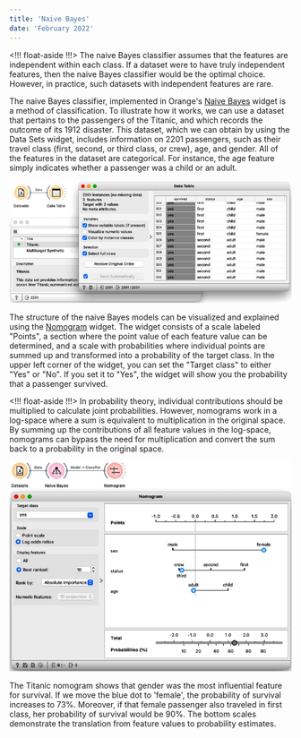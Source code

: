 ```yaml
---
title: 'Naive Bayes'
date: 'February 2022'
---
```


<!!! float-aside !!!>
The naive Bayes classifier assumes that the features are independent within each class. If a dataset were to have truly independent features, then the naive Bayes classifier would be the optimal choice. However, in practice, such datasets with independent features are rare.

The naive Bayes classifier, implemented in Orange's [Naive Bayes](https://orangedatamining.com/widget-catalog/model/naivebayes) widget is a method of classification. To illustrate how it works, we can use a dataset that pertains to the passengers of the Titanic, and which records the outcome of its 1912 disaster. This dataset, which we can obtain by using the Data Sets widget, includes information on 2201 passengers, such as their travel class (first, second, or third class, or crew), age, and gender. All of the features in the dataset are categorical. For instance, the age feature simply indicates whether a passenger was a child or an adult.

![](data.png)

The structure of the naive Bayes models can be visualized and explained using the [Nomogram](https://orangedatamining.com/widget-catalog/visualize/nomogram) widget. The widget consists of a scale labeled "Points", a section where the point value of each feature value can be determined, and a scale with probabilities where individual points are summed up and transformed into a probability of the target class. In the upper left corner of the widget, you can set the "Target class" to either "Yes" or "No". If you set it to "Yes", the widget will show you the probability that a passenger survived.

<!!! float-aside !!!>
In probability theory, individual contributions should be multiplied to calculate joint probabilities. However, nomograms work in a log-space where a sum is equivalent to multiplication in the original space. By summing up the contributions of all feature values in the log-space, nomograms can bypass the need for multiplication and convert the sum back to a probability in the original space.

![](nomogram.png)

The Titanic nomogram shows that gender was the most influential feature for survival. If we move the blue dot to 'female', the probability of survival increases to 73%. Moreover, if that female passenger also traveled in first class, her probability of survival would be 90%. The bottom scales demonstrate the translation from feature values to probability estimates.